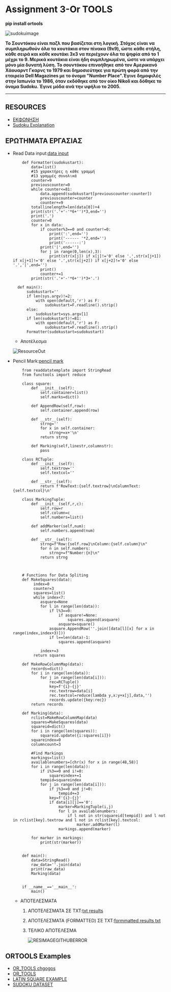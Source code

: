 # Assignment 3-Or TOOLS

**pip install ortools**

![sudokuimage](https://upload.wikimedia.org/wikipedia/commons/thumb/f/ff/Sudoku-by-L2G-20050714.svg/1200px-Sudoku-by-L2G-20050714.svg.png)

**Το Σουντόκου είναι παζλ που βασίζεται στη λογική. Στόχος είναι να συμπληρωθούν όλα τα κουτάκια στον πίνακα (9x9), ώστε κάθε στήλη, κάθε σειρά και κάθε κουτάκι 3x3 να περιέχουν όλα τα ψηφία από το 1 μέχρι το 9. Μερικά κουτάκια είναι ήδη συμπληρωμένα, ώστε να υπάρχει μόνο μία δυνατή λύση.
Το σουντόκου επινοήθηκε από τον Αμερικανό Χάουαρντ Γκαρνς το 1979 και δημοσιεύτηκε για πρώτη φορά από την εταιρεία Dell Magazines με το όνομα "Number Place".Έγινε δημοφιλές στην Ιαπωνία το 1986, όταν εκδόθηκε από τον οίκο Nikoli και δόθηκε το όνομα Sudoku. Έγινε μόδα ανά την υφήλιο το 2005.**

---
## RESOURCES

* [ΕΚΦΩΝΗΣΗ](https://chgogos.github.io/dituoi_agp/resources/agp_assignment20210515.pdf)
* [Sudoku Explanation](https://www.sudoku.name/rules/el)


## ΕΡΩΤΗΜΑΤΑ ΕΡΓΑΣΙΑΣ
* Read Data input:[data input](https://github.com/vasnastos/DITUOI_AGP_SUDOKU/blob/main/readdata.py)

    ```
        def Formatter(sudokustart):
            data=list()
            #15 χαρακτήρες η κάθε γραμμή
            #13 γραμμές συνολικά
            counter=9
            previouscounter=0
            while counter<=81:
                data.append(sudokustart[previouscounter:counter])
                previouscounter=counter
                counter+=9
            totallinelength=len(data[0])+4
            print(str('.'+'-'*6+'')*3,end='')
            print('.')
            counter=0
            for x in data:
                if counter%3==0 and counter!=0:
                    print(':',end='')
                    print('------ '*2,end='')
                    print('------:')
                print('|',end='')
                for j in range(0,len(x),3):
                    print(str(x[j]) if x[j]!='0' else '.',str(x[j+1]) if x[j+1]!='0' else '.',str(x[j+2]) if x[j+2]!='0' else '.','|',end='')
                print()
                counter+=1
            print(str('.'+'-'*6+'')*3+'.')

      def main():
          sudokustart=''
          if len(sys.argv)!=2:
              with open(default,'r') as F:
                  sudokustart=F.readline().strip()
          else:
              sudokustart=sys.argv[1]
          if len(sudokustart)!=81:
              with open(default,'r') as F:
                  sudokustart=F.readline().strip()
          Formatter(sudokustart=sudokustart) 
    ```

    * Αποτέλεσμα

    ![ResourceOut](https://raw.githubusercontent.com/vasnastos/DITUOI_AGP_SUDOKU/main/RESOURCES/sudoku.png?token=APD2HAJ6YRAI5LLZ33UF4DLAWM7VI)

* Pencil Mark:[pencil mark](https://github.com/vasnastos/DITUOI_AGP_SUDOKU/blob/main/Pencilmark.py)
    ```
        from readdatatemplate import StringRead
        from functools import reduce

        class square:
            def __init__(self):
                self.container=list()
                self.marks=dict()

            def AppendRow(self,row):
                self.container.append(row)

            def __str__(self):
                strng=''
                for x in self.container:
                    strng+=x+'\n'
                return strng

            def Marking(self,linestr,columnstr):
                pass

        class RCTuple:
            def __init__(self):
                self.textrow=''
                self.textcol=''

            def __str__(self):
                return f'RowText:{self.textrow}\nColumnText:{self.textcol}\n'

        class MarkingTuple:
            def __init__(self,r,c):
                self.row=r
                self.column=c
                self.numbers=list()

            def addMarker(self,num):
                self.numbers.append(num)

            def __str__(self):
                strng=f"Row:{self.row}\nColumn:{self.column}\n"
                for n in self.numbers:
                    strng+=f"Number:{n}\n"
                return strng



        # Functions for Data Spliting
        def MakeSquares(data):
             index=0
             counter=3
             squares=list()
             while index<7:
                asquare=None
                for l in range(len(data)):
                    if l%3==0:
                        if asquare!=None:
                            squares.append(asquare)
                        asquare=square()
                    asquare.AppendRow(''.join([data[l][x] for x in range(index,index+3)]))
                    if l==len(data)-1:
                        squares.append(asquare)

                index+=3
             return squares

        def MakeRowColumnMap(data):
            records=dict()
            for i in range(len(data)):
                for j in range(len(data[i])):
                    rec=RCTuple()
                    key=f'{i}-{j}'
                    rec.textrow=data[i]
                    rec.textcol=reduce(lambda y,x:y+x[j],data,'')
                    records.update({key:rec})
            return records

        def Marking(data):
            rclist=MakeRowColumnMap(data)
            squares=MakeSquares(data)
            squareid=dict()
            for i in range(len(squares)):
                squareid.update({i:squares[i]})
            squareindex=0
            columncount=3

            #Find Markings
            markings=list()
            availablenumbers=[chr(x) for x in range(48,58)]
            for i in range(len(data)):
                if i%3==0 and i!=0:
                    squareindex+=1
                tempid=squareindex
                for j in range(len(data[i])):
                    if j%3==0 and j!=0:
                        tempid+=3
                    key=f'{i}-{j}'
                    if data[i][j]=='0':
                        marker=MarkingTuple(i,j)
                        for l in availablenumbers:
                            if l not in str(squareid[tempid]) and l not in rclist[key].textrow and l not in rclist[key].textcol:    
                                marker.addMarker(l)
                        markings.append(marker)

            for marker in markings:
                print(str(marker))


        def main():
            data=StringRead()
            raw_data=''.join(data)
            print(raw_data)
            Marking(data)


        if __name__=='__main__':
            main()
    ```

    * ΑΠΟΤΕΛΕΣΜΑΤΑ
       1. ΑΠΟΤΕΛΕΣΜΑΤΑ ΣΕ TXT:[txt results](https://github.com/vasnastos/DITUOI_AGP_SUDOKU/blob/main/results.out)
       2. ΑΠΟΤΕΛΕΣΜΑΤΑ (FORMATTED) ΣΕ TXT:[formmatted results txt](https://github.com/vasnastos/DITUOI_AGP_SUDOKU/blob/main/results.out)
       3. ΤΕΛΙΚΟ ΑΠΟΤΕΛΕΣΜΑ

           ![RESIMAGEGITHUBERROR](https://github.com/vasnastos/DITUOI_AGP_SUDOKU/blob/main/RESOURCES/maqrkingnums.png)

## ORTOOLS Examples
* [OR_TOOLS chgogos](https://github.com/chgogos/dituoi_agp/tree/main/tools/ortools)
* [OR_TOOLS](https://github.com/vasnastos/AGP/tree/master/OR_TOOLS)
* [LATIN SQUARE EXAMPLE](https://github.com/vasnastos/DITUOI_AGP_SUDOKU/blob/main/latinSquaresCpSat.ipynb)
* [SUDOKU DATASET](http://magictour.free.fr/subig20)

